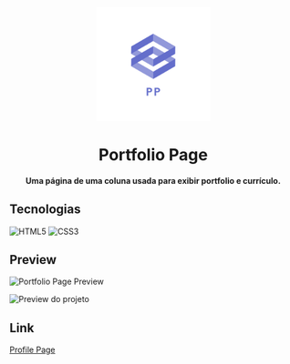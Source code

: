 <div align="center">
<img src="pp-logo.png" alt="Profile Page logo" height="200">
<h1>Portfolio Page</h1>
<h4>Uma página de uma coluna usada para exibir portfolio e currículo.</h4>
</div>

## Tecnologias

![HTML5](https://img.shields.io/badge/HTML5-E34F26?style=for-the-badge&logo=html5&logoColor=white "HTML5")
![CSS3](https://img.shields.io/badge/CSS3-1572B6?style=for-the-badge&logo=css3&logoColor=white "CSS3")

## Preview

<img src="portfolio-page-preview.gif" alt="Portfolio Page Preview" height="350">

![Preview do projeto](portfolio-page-preview.gif "Portfolio Page Preview")

## Link

<a href="https://udanielnogueira.github.io/portfolio-page/" target="_blank">Profile Page</a>

<!-- 
Images
![Image](image.png "Image")
 -->

<!-- 
Badges
https://shields.io/
https://simpleicons.org/
https://github.com/alexandresanlim/Badges4-README.md-Profile
 -->

 <!-- 
 Logos
 https://temp-mail.org/en/
 https://www.shopify.com/br/ferramentas/criador-de-logo
  -->

  <!-- 
  MP4 to GIF
  https://cloudconvert.com/mp4-to-gif
   -->